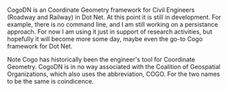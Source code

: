 CogoDN is an Coordinate Geometry framework for Civil Engineers (Roadway and Railway) in Dot Net.  At this point it is still in development.  For example, there is no command line, and I am still working on a persistance approach.  For now I am using it just in support of research activities, but hopefully it will become more some day, maybe even the go-to Cogo framework for Dot Net.

Note Cogo has historically been the engineer's tool for Coordinate Geometry.  CogoDN is in no way associated with the Coalition of Geospatial Organizations, which also uses the abbreviation, COGO.  For the two names to be the same is coindicence.

